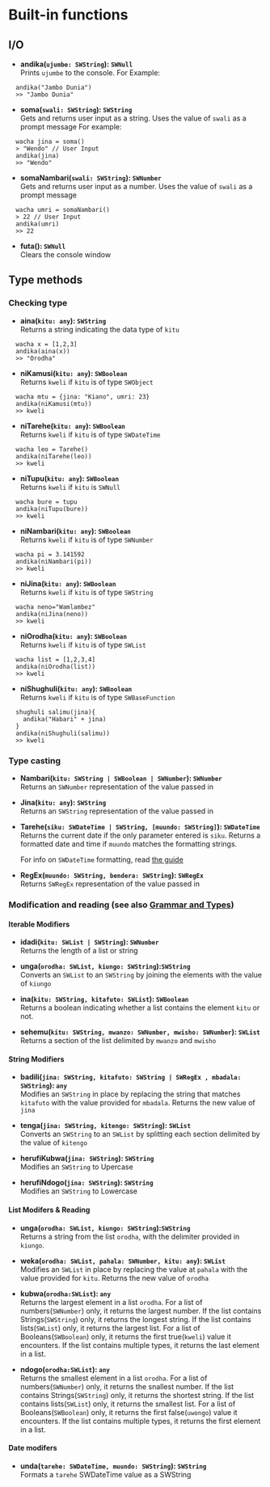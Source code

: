 # Built-in functions

## I/O

- **andika(`ujumbe: SWString`): `SWNull`**<br/>
  Prints `ujumbe` to the console.
  For Example:
```
  andika("Jambo Dunia")
  >> "Jambo Dunia"
```

- **soma(`swali: SWString`): `SWString`**<br/>
  Gets and returns user input as a string. Uses the value of `swali` as a prompt message
  For example:
```
  wacha jina = soma()
  > "Wendo" // User Input
  andika(jina)
  >> "Wendo"
```

- **somaNambari(`swali: SWString`): `SWNumber`**<br/>
  Gets and returns user input as a number. Uses the value of `swali` as a prompt message
```
  wacha umri = somaNambari()
  > 22 // User Input
  andika(umri)
  >> 22
```

- **futa(): `SWNull`**<br/>
  Clears the console window

## Type methods

### Checking type

- **aina(`kitu: any`): `SWString`**<br/>
  Returns a string indicating the data type of `kitu`
```
  wacha x = [1,2,3]
  andika(aina(x))
  >> "Orodha"
```

- **niKamusi(`kitu: any`): `SWBoolean`**<br/>
  Returns `kweli` if `kitu` is of type `SWObject`
```
  wacha mtu = {jina: "Kiano", umri: 23}
  andika(niKamusi(mtu))
  >> kweli
```

- **niTarehe(`kitu: any`): `SWBoolean`**<br/>
  Returns `kweli` if `kitu` is of type `SWDateTime`
```
  wacha leo = Tarehe()
  andika(niTarehe(leo))
  >> kweli
```

- **niTupu(`kitu: any`): `SWBoolean`**<br/>
  Returns `kweli` if `kitu` is `SWNull`
```
  wacha bure = tupu
  andika(niTupu(bure))
  >> kweli
```

- **niNambari(`kitu: any`): `SWBoolean`**<br/>
  Returns `kweli` if `kitu` is of type `SWNumber`
```
  wacha pi = 3.141592
  andika(niNambari(pi))
  >> kweli
```

- **niJina(`kitu: any`): `SWBoolean`**<br/>
  Returns `kweli` if `kitu` is of type `SWString`
```
  wacha neno="Wamlambez"
  andika(niJina(neno))
  >> kweli
```

- **niOrodha(`kitu: any`): `SWBoolean`**<br/>
  Returns `kweli` if `kitu` is of type `SWList`
```
  wacha list = [1,2,3,4]
  andika(niOrodha(list))
  >> kweli
```

- **niShughuli(`kitu: any`): `SWBoolean`**<br/>
  Returns `kweli` if `kitu` is of type `SWBaseFunction`
```
  shughuli salimu(jina){
    andika("Habari" + jina)
  }
  andika(niShughuli(salimu))
  >> kweli
```

### Type casting

- **Nambari(`kitu: SWString | SWBoolean | SWNumber`): `SWNumber`**<br/>
  Returns an `SWNumber` representation of the value passed in

- **Jina(`kitu: any`): `SWString`**<br/>
  Returns an `SWString` representation of the value passed in

- **Tarehe(`siku: SWDateTime | SWString, [muundo: SWString]`): `SWDateTime`**<br/>
  Returns the current date if the only parameter entered is `siku`. Returns a formatted date and time if `muundo` matches the formatting strings.

  For info on `SWDateTime` formatting, read [the guide](../guide/07-numbers-and-dates)

- **RegEx(`muundo: SWString, bendera: SWString`): `SWRegEx`**<br/>
  Returns `SWRegEx` representation of the value passed in

### Modification and reading (see also [Grammar and Types](../guide/02-grammar-and-types.md))

#### Iterable Modifiers

- **idadi(`kitu: SWList | SWString`): `SWNumber`**<br/>
  Returns the length of a list or string

- **unga(`orodha: SWList, kiungo: SWString`):`SWString`**<br/>
  Converts an `SWList` to an `SWString` by joining the elements with the value of `kiungo`

- **ina(`kitu: SWString, kitafuto: SWList`): `SWBoolean`**<br/>
  Returns a boolean indicating whether a list contains the element `kitu` or not.

- **sehemu(`kitu: SWString, mwanzo: SWNumber, mwisho: SWNumber`): `SWList`**<br/>
  Returns a section of the list delimited by `mwanzo` and `mwisho`

#### String Modifiers

- **badili(`jina: SWString, kitafuto: SWString | SWRegEx , mbadala: SWString`): `any`**<br/>
  Modifies an `SWString` in place by replacing the string that matches `kitafuto` with the value provided for `mbadala`. Returns the new value of `jina`

- **tenga(`jina: SWString, kitengo: SWString`): `SWList`**<br/>
  Converts an `SWString` to an `SWList` by splitting each section delimited by the value of `kitengo`

- **herufiKubwa(`jina: SWString`): `SWString`**<br/>
  Modifies an `SWString` to Upercase

- **herufiNdogo(`jina: SWString`): `SWString`**<br/>
  Modifies an `SWString` to Lowercase

#### List Modifers & Reading 

- **unga(`orodha: SWList, kiungo: SWString`):`SWString`**<br/>
  Returns a string from the list `orodha`, with the delimiter provided in `kiungo`.

- **weka(`orodha: SWList, pahala: SWNumber, kitu: any`): `SWList`**<br/>
  Modifies an `SWList` in place by replacing the value at `pahala` with the value provided for `kitu`. Returns the new value of `orodha`

- **kubwa(`orodha:SWList`): `any`**<br/>
  Returns the largest element in a list `orodha`. For a list of numbers(`SWNumber`) only, it returns the largest number. If the list contains Strings(`SWString`) only, it returns the longest string. If the list contains lists(`SWList`) only, it returns the largest list. For a list of Booleans(`SWBoolean`) only, it returns the first true(`kweli`) value it encounters. If the list contains multiple types, it returns the last element in a list. 

- **ndogo(`orodha:SWList`): `any`**<br/>
  Returns the smallest element in a list `orodha`. For a list of numbers(`SWNumber`) only, it returns the snallest number. If the list contains Strings(`SWString`) only, it returns the shortest string. If the list contains lists(`SWList`) only, it returns the smallest list. For a list of Booleans(`SWBoolean`) only, it returns the first false(`uwongo`) value it encounters. If the list contains multiple types, it returns the first element in a list. 

#### Date modifers
- **unda(`tarehe: SWDateTime, muundo: SWString`): `SWString`**<br/>
  Formats a `tarehe` SWDateTime value as a SWString